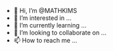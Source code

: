 - 👋 Hi, I’m @MATHKIMS
- 👀 I’m interested in ...
- 🌱 I’m currently learning ...
- 💞️ I’m looking to collaborate on ...
- 📫 How to reach me ...

<!---
MATHKIMS/MATHKIMS is a ✨ special ✨ repository because its `README.md` (this file) appears on your GitHub profile.
You can click the Preview link to take a look at your changes.
--->
